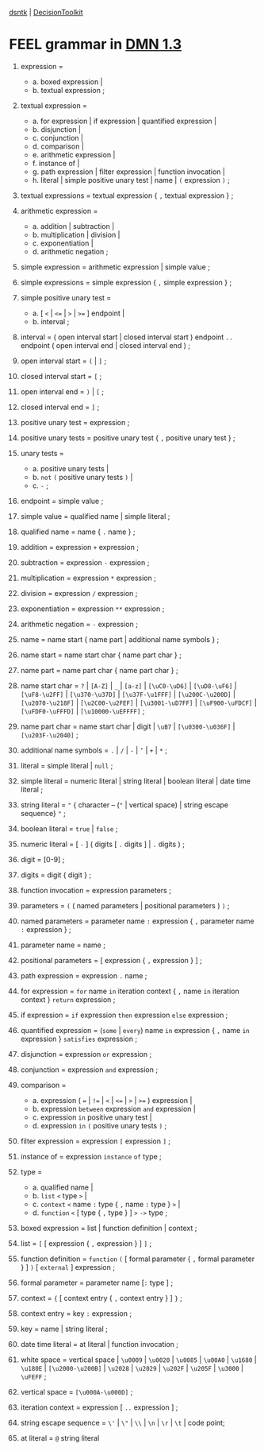 [dsntk][dsntk-url] | [DecisionToolkit][github-url]

[github-url]: https://github.com/DecisionToolkit

[dsntk-url]: https://crates.io/crates/dsntk

[DMN 1.3]: https://www.omg.org/spec/DMN/1.3/PDF

# FEEL grammar in [DMN 1.3]

1. expression =
    - a. boxed expression |
    - b. textual expression ;

2. textual expression =
    - a. for expression | if expression | quantified expression |
    - b. disjunction |
    - c. conjunction |
    - d. comparison |
    - e. arithmetic expression |
    - f. instance of |
    - g. path expression | filter expression | function invocation |
    - h. literal | simple positive unary test | name | `(` expression `)` ;

3. textual expressions = textual expression { `,` textual expression } ;

4. arithmetic expression =
    - a. addition | subtraction |
    - b. multiplication | division |
    - c. exponentiation |
    - d. arithmetic negation ;

5. simple expression = arithmetic expression | simple value ;

6. simple expressions = simple expression { `,` simple expression } ;

7. simple positive unary test =
    - a. [ `<` | `<=` | `>` | `>=` ] endpoint |
    - b. interval ;

8. interval = ( open interval start | closed interval start ) endpoint `..` endpoint ( open interval end | closed interval end ) ;

9. open interval start = `(` | `]` ;

10. closed interval start = `[` ;

11. open interval end = `)` | `[` ;

12. closed interval end = `]` ;

13. positive unary test = expression ;

14. positive unary tests = positive unary test { `,` positive unary test } ;

15. unary tests =
    - a. positive unary tests |
    - b. `not` `(` positive unary tests `)` |
    - c. `-` ;

16. endpoint = simple value ;

17. simple value = qualified name | simple literal ;

18. qualified name = name { `.` name } ;

19. addition = expression `+` expression ;

20. subtraction = expression `-` expression ;

21. multiplication = expression `*` expression ;

22. division = expression `/` expression ;

23. exponentiation = expression `**` expression ;

24. arithmetic negation = `-` expression ;

25. name = name start { name part | additional name symbols } ;

26. name start = name start char { name part char } ;

27. name part = name part char { name part char } ;

28. name start char = `?` | `[A-Z]` | `_` | `[a-z]`
    | `[\uC0-\uD6]` | `[\uD8-\uF6]` | `[\uF8-\u2FF]` | `[\u370-\u37D]`
    | `[\u37F-\u1FFF]` | `[\u200C-\u200D]` | `[\u2070-\u218F]` | `[\u2C00-\u2FEF]`
    | `[\u3001-\uD7FF]` | `[\uF900-\uFDCF]` | `[\uFDF0-\uFFFD]` | `[\u10000-\uEFFFF]` ;

29. name part char = name start char | digit | `\uB7` | `[\u0300-\u036F]` | `[\u203F-\u2040]` ;

30. additional name symbols = `.` | `/` | `-` | `’` | `+` | `*` ;

31. literal = simple literal | `null` ;

32. simple literal = numeric literal | string literal | boolean literal | date time literal ;

33. string literal = `"` { character – (`"` | vertical space) | string escape sequence} `"` ;

34. boolean literal = `true` | `false` ;

35. numeric literal = [ `-` ] ( digits [ `.` digits ] | `.` digits ) ;

36. digit = [0-9] ;

37. digits = digit { digit } ;

38. function invocation = expression parameters ;

39. parameters = `(` ( named parameters | positional parameters ) `)` ;

40. named parameters = parameter name `:` expression { `,` parameter name `:` expression } ;

41. parameter name = name ;

42. positional parameters = [ expression { `,` expression } ] ;

43. path expression = expression `.` name ;

44. for expression = `for` name `in` iteration context { `,` name `in` iteration context } `return` expression ;

45. if expression = `if` expression `then` expression `else` expression ;

46. quantified expression = (`some` | `every`) name `in` expression { `,` name `in` expression } `satisfies` expression ;

47. disjunction = expression `or` expression ;

48. conjunction = expression `and` expression ;

49. comparison =
    - a. expression ( `=` | `!=` | `<` | `<=` | `>` | `>=` ) expression |
    - b. expression `between` expression `and` expression |
    - c. expression `in` positive unary test |
    - d. expression `in` `(` positive unary tests `)` ;

50. filter expression = expression `[` expression `]` ;

51. instance of = expression `instance` `of` type ;

52. type =
    - a. qualified name |
    - b. `list` `<` type `>` |
    - c. `context` `<` name `:` type { `,` name `:` type } `>` |
    - d. `function` `<` [ type { `,` type } ] `>` `->` type ;

53. boxed expression = list | function definition | context ;

54. list = `[` [ expression { `,` expression } ] `]` ;

55. function definition = `function` `(` [ formal parameter { `,` formal parameter } ] `)` [ `external` ] expression ;

56. formal parameter = parameter name [`:` type ] ;

57. context = `{` [ context entry { `,` context entry } ] `}` ;

58. context entry = key `:` expression ;

59. key = name | string literal ;

60. date time literal = at literal | function invocation ;

61. white space = vertical space | `\u0009` | `\u0020` | `\u0085` | `\u00A0` | `\u1680` | `\u180E` | `[\u2000-\u200B]`
    | `\u2028` | `\u2029` | `\u202F` | `\u205F` | `\u3000` | `\uFEFF` ;

62. vertical space = `[\u000A-\u000D]` ;

63. iteration context = expression [ `..` expression ] ;

64. string escape sequence = `\'` | `\"` | `\\` | `\n` | `\r` | `\t` | code point;

65. at literal = `@` string literal
